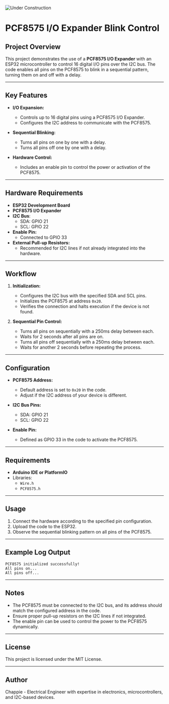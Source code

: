 ![Under Construction](https://img.shields.io/badge/status-under--construction-yellow)

# PCF8575 I/O Expander Blink Control

## Project Overview
This project demonstrates the use of a **PCF8575 I/O Expander** with an ESP32 microcontroller to control 16 digital I/O pins over the I2C bus. The code enables all pins on the PCF8575 to blink in a sequential pattern, turning them on and off with a delay.

---

## Key Features
- **I/O Expansion:**
  - Controls up to 16 digital pins using a PCF8575 I/O Expander.
  - Configures the I2C address to communicate with the PCF8575.

- **Sequential Blinking:**
  - Turns all pins on one by one with a delay.
  - Turns all pins off one by one with a delay.

- **Hardware Control:**
  - Includes an enable pin to control the power or activation of the PCF8575.

---

## Hardware Requirements
- **ESP32 Development Board**
- **PCF8575 I/O Expander**
- **I2C Bus**:
  - SDA: GPIO 21
  - SCL: GPIO 22
- **Enable Pin:**
  - Connected to GPIO 33
- **External Pull-up Resistors:**
  - Recommended for I2C lines if not already integrated into the hardware.

---

## Workflow
1. **Initialization:**
   - Configures the I2C bus with the specified SDA and SCL pins.
   - Initializes the PCF8575 at address `0x20`.
   - Verifies the connection and halts execution if the device is not found.

2. **Sequential Pin Control:**
   - Turns all pins on sequentially with a 250ms delay between each.
   - Waits for 2 seconds after all pins are on.
   - Turns all pins off sequentially with a 250ms delay between each.
   - Waits for another 2 seconds before repeating the process.

---

## Configuration
- **PCF8575 Address:**
  - Default address is set to `0x20` in the code.
  - Adjust if the I2C address of your device is different.

- **I2C Bus Pins:**
  - SDA: GPIO 21
  - SCL: GPIO 22

- **Enable Pin:**
  - Defined as GPIO 33 in the code to activate the PCF8575.

---

## Requirements
- **Arduino IDE or PlatformIO**
- Libraries:
  - `Wire.h`
  - `PCF8575.h`

---

## Usage
1. Connect the hardware according to the specified pin configuration.
2. Upload the code to the ESP32.
3. Observe the sequential blinking pattern on all pins of the PCF8575.

---

## Example Log Output
```
PCF8575 initialized successfully!
All pins on...
All pins off...
```

---

## Notes
- The PCF8575 must be connected to the I2C bus, and its address should match the configured address in the code.
- Ensure proper pull-up resistors on the I2C lines if not integrated.
- The enable pin can be used to control the power to the PCF8575 dynamically.

---

## License
This project is licensed under the MIT License.

---

## Author
Chappie - Electrical Engineer with expertise in electronics, microcontrollers, and I2C-based devices.


